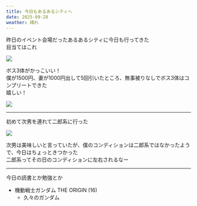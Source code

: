 ```yaml
---
title: 今日もあるあるシティへ
date: 2025-09-28
weather: 晴れ
---
```

昨日のイベント会場だったあるあるシティに今日も行ってきた  
目当てはこれ

![](https://images.kechiiiiin.com/diary/20250929001739.jpeg)

ボス3体がかっこいい！  
僕が1500円、妻が1000円出して5回引いたところ、無事被りなしでボス3体はコンプリートできた  
嬉しい！

![](https://images.kechiiiiin.com/diary/20250929002023.jpeg)

---

初めて次男を連れて二郎系に行った

![](https://images.kechiiiiin.com/diary/20250929002211.jpeg)

次男は美味しいと言っていたが、僕のコンディションは二郎系ではなかったようで、今日はちょっときつかった  
二郎系ってその日のコンディションに左右されるなー

---

今日の読書とか勉強とか
- 機動戦士ガンダム THE ORIGIN (16)
	- 久々のガンダム
